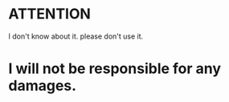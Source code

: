 # ATTENTION 

I don't  know about it.  please don't  use it.
<a href=""></a>

# I will not be responsible for any damages.

